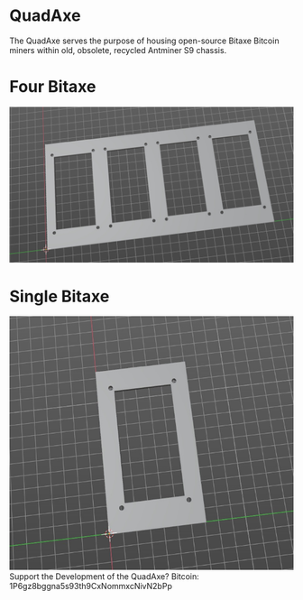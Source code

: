 # QuadAxe
 The QuadAxe serves the purpose of housing open-source Bitaxe Bitcoin miners within old, obsolete, recycled Antminer S9 chassis. 
 # Four Bitaxe
 ![FourBitaxe](https://github.com/BeeEvolved/QuadAxe/blob/main/FourBitaxe.jpg)
 # Single Bitaxe
 ![SingleBitaxe](https://github.com/BeeEvolved/QuadAxe/blob/main/SingleBitaxe.jpg)
 Support the Development of the QuadAxe? Bitcoin:   1P6gz8bggna5s93th9CxNommxcNivN2bPp



